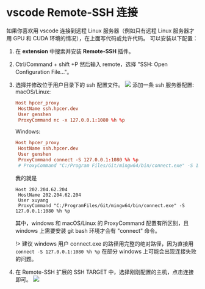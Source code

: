 # vscode Remote-SSH 连接
如果你喜欢用 vscode 连接到远程 Linux 服务器（例如只有远程 Linux 服务器才用 GPU 和 CUDA 环境的情况），在上面写代码或允许代码。
可以安装以下配置：

1. 在 **extension** 中搜索并安装 **Remote-SSH** 插件。
2. Ctrl/Command + shift +P 然后输入 remote，选择 "SSH: Open Configuration File…"。
3. 选择并修改位于用户目录下的 ssh 配置文件。
   ![](resource/vsc-ssh-config.webp)
   添加一条 ssh 服务器配置:  
   macOS/Linux:
   ```toml
   Host hpcer_proxy
    HostName ssh.hpcer.dev
    User genshen
    ProxyCommand nc -x 127.0.0.1:1080 %h %p
   ```
   Windows:
   ```toml
   Host hpcer_proxy
    HostName ssh.hpcer.dev
    User genshen
    ProxyCommand connect -S 127.0.0.1:1080 %h %p
    # ProxyCommand "C:/Program Files/Git/mingw64/bin/connect.exe" -S 127.0.0.1:1080 %h %p  # Windows full connect path
   ```
   我的就是
   ```
   Host 202.204.62.204
    HostName 202.204.62.204
    User xuyang
    ProxyCommand "C:/ProgramFiles/Git/mingw64/bin/connect.exe" -S 127.0.0.1:1080 %h %p
   ```
   其中，windows 和 macOS/Linux 的 ProxyCommand 配置有所区别，且 windows 上需要安装 git bash 环境才会有 "connect" 命令。

   !> 建议 windows 用户 connect.exe 的路径用完整的绝对路径，因为直接用 `connect -S 127.0.0.1:1080 %h %p` 在部分 windows 上可能会出现连接失败的问题。

4. 在 Remote-SSH 扩展的 SSH TARGET 中，选择刚刚配置的主机，点击连接即可。
  ![](./resource/vsc-ssh-remote.webp)
